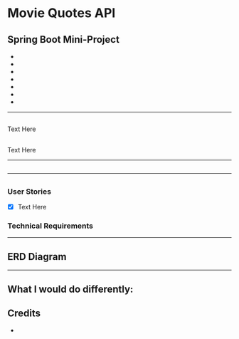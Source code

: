 # Movie Quotes API

## Spring Boot Mini-Project
* <a href="#"></a>
* <a href="#"></a>
* <a href="#"></a>
* <a href="#"></a>
* <a href="#"></a>
* <a href="#"></a>
* <a href="#"></a>
---
## 

Text Here

##

Text Here

---
## 

---
## 

### User Stories
- [x] Text Here

### Technical Requirements

---
## ERD Diagram


---
## 

**What I would do differently**:
---
## Credits

* 